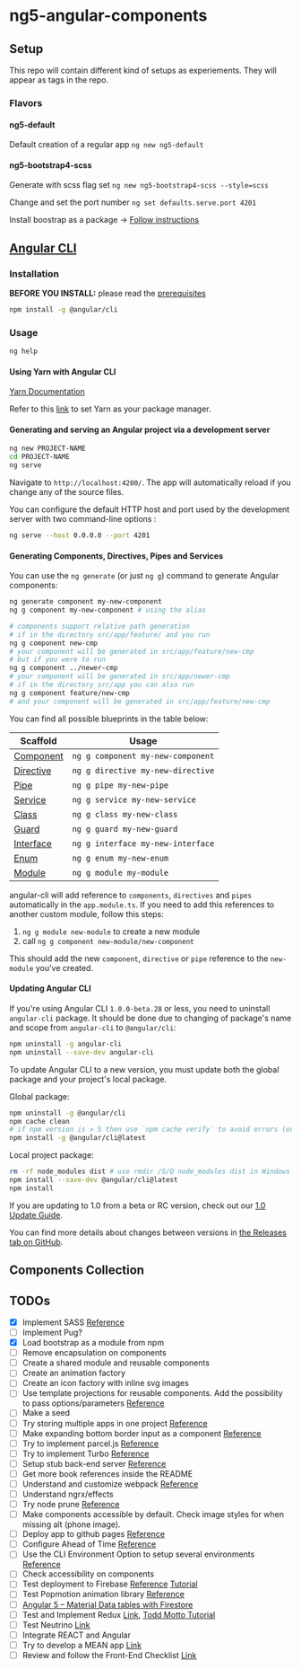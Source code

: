 # ng5-angular-components

## Setup
This repo will contain different kind of setups as experiements.  They will appear as tags in the repo.

### Flavors
#### ng5-default
Default creation of a regular app ```ng new ng5-default```

#### ng5-bootstrap4-scss
Generate with scss flag set ```ng new ng5-bootstrap4-scss --style=scss```

Change and set the port number ```ng set defaults.serve.port 4201```

Install boostrap as a package -> [Follow instructions](https://github.com/angular/angular-cli/wiki/stories-include-bootstrap)





## [Angular CLI](https://github.com/angular/angular-cli)

### Installation

**BEFORE YOU INSTALL:** please read the [prerequisites](https://github.com/angular/angular-cli/#prerequisites)
```bash
npm install -g @angular/cli
```

### Usage

```bash
ng help
```

#### Using Yarn with Angular CLI

[Yarn Documentation](https://yarnpkg.com/en/)

Refer to this [link](https://medium.com/@beeman/using-yarn-with-angular-cli-db2e318e43c5) to set Yarn as your package manager.

#### Generating and serving an Angular project via a development server

```bash
ng new PROJECT-NAME
cd PROJECT-NAME
ng serve
```
Navigate to `http://localhost:4200/`. The app will automatically reload if you change any of the source files.

You can configure the default HTTP host and port used by the development server with two command-line options :

```bash
ng serve --host 0.0.0.0 --port 4201
```

#### Generating Components, Directives, Pipes and Services

You can use the `ng generate` (or just `ng g`) command to generate Angular components:

```bash
ng generate component my-new-component
ng g component my-new-component # using the alias

# components support relative path generation
# if in the directory src/app/feature/ and you run
ng g component new-cmp
# your component will be generated in src/app/feature/new-cmp
# but if you were to run
ng g component ../newer-cmp
# your component will be generated in src/app/newer-cmp
# if in the directory src/app you can also run
ng g component feature/new-cmp
# and your component will be generated in src/app/feature/new-cmp
```
You can find all possible blueprints in the table below:

Scaffold  | Usage
---       | ---
[Component](https://github.com/angular/angular-cli/wiki/generate-component) | `ng g component my-new-component`
[Directive](https://github.com/angular/angular-cli/wiki/generate-directive) | `ng g directive my-new-directive`
[Pipe](https://github.com/angular/angular-cli/wiki/generate-pipe)           | `ng g pipe my-new-pipe`
[Service](https://github.com/angular/angular-cli/wiki/generate-service)     | `ng g service my-new-service`
[Class](https://github.com/angular/angular-cli/wiki/generate-class)         | `ng g class my-new-class`
[Guard](https://github.com/angular/angular-cli/wiki/generate-guard)         | `ng g guard my-new-guard`
[Interface](https://github.com/angular/angular-cli/wiki/generate-interface) | `ng g interface my-new-interface`
[Enum](https://github.com/angular/angular-cli/wiki/generate-enum)           | `ng g enum my-new-enum`
[Module](https://github.com/angular/angular-cli/wiki/generate-module)       | `ng g module my-module`




angular-cli will add reference to `components`, `directives` and `pipes` automatically in the `app.module.ts`. If you need to add this references to another custom module, follow this steps:

 1. `ng g module new-module` to create a new module
 2.  call `ng g component new-module/new-component`

This should add the new `component`, `directive` or `pipe` reference to the `new-module` you've created.

#### Updating Angular CLI

If you're using Angular CLI `1.0.0-beta.28` or less, you need to uninstall `angular-cli` package. It should be done due to changing of package's name and scope from `angular-cli` to `@angular/cli`:
```bash
npm uninstall -g angular-cli
npm uninstall --save-dev angular-cli
```

To update Angular CLI to a new version, you must update both the global package and your project's local package.

Global package:
```bash
npm uninstall -g @angular/cli
npm cache clean
# if npm version is > 5 then use `npm cache verify` to avoid errors (or to avoid using --force)
npm install -g @angular/cli@latest
```

Local project package:
```bash
rm -rf node_modules dist # use rmdir /S/Q node_modules dist in Windows Command Prompt; use rm -r -fo node_modules,dist in Windows PowerShell
npm install --save-dev @angular/cli@latest
npm install
```

If you are updating to 1.0 from a beta or RC version, check out our [1.0 Update Guide](https://github.com/angular/angular-cli/wiki/stories-1.0-update).

You can find more details about changes between versions in [the Releases tab on GitHub](https://github.com/angular/angular-cli/releases).



## Components Collection

## TODOs
- [x] Implement SASS [Reference](https://scotch.io/tutorials/using-sass-with-the-angular-cli)
- [ ] Implement Pug?
- [x] Load bootstrap as a module from npm
- [ ] Remove encapsulation on components
- [ ] Create a shared module and reusable components
- [ ] Create an animation factory
- [ ] Create an icon factory with inline svg images
- [ ] Use template projections for reusable components.  Add the possibility to pass options/parameters [Reference](https://stackoverflow.com/questions/35518141/angular-2-passing-parameters-to-constructor-throws-di-exception)
- [ ] Make a seed
- [ ] Try storing multiple apps in one project [Reference](https://github.com/angular/angular-cli/wiki/stories-multiple-apps)
- [ ] Make expanding bottom border input as a component [Reference](https://css-tricks.com/text-input-expanding-bottom-border/?t=1&cn=ZmxleGlibGVfcmVjcw%3D%3D&refsrc=email&iid=7fd00e162b024ec0ad31955aaba218f0&uid=198187738&nid=244+276893704)
- [ ] Try to implement parcel.js [Reference](parceljs.org)
- [ ] Try to implement Turbo [Reference](https://medium.com/@ericsimons/introducing-turbo-5x-faster-than-yarn-npm-and-runs-natively-in-browser-cc2c39715403)
- [ ] Setup stub back-end server [Reference](https://paucls.wordpress.com/2017/01/03/developing-with-a-stub-backend-on-angular-2/)
- [ ] Get more book references inside the README
- [ ] Understand and customize webpack [Reference](https://auth0.com/blog/webpack-a-gentle-introduction/)
- [ ] Understand ngrx/effects
- [ ] Try node prune [Reference](https://github.com/tj/node-prune/blob/master/Readme.md)
- [ ] Make components accessible by default. Check image styles for when missing alt (phone image).
- [ ] Deploy app to github pages [Reference](https://coursetro.com/posts/code/64/How-to-Deploy-an-Angular-App-Angular-4)
- [ ] Configure Ahead of Time [Reference](https://juristr.com/blog/2016/12/configure-aot-with-angular-cli/)
- [ ] Use the CLI Environment Option to setup several environments [Reference](http://tattoocoder.com/angular-cli-using-the-environment-option/)
- [ ] Check accessibility on components
- [ ] Test deployment to Firebase [Reference](https://angularfirebase.com/lessons/deploying-an-angular-app-to-firebase/) [Tutorial](https://scotch.io/tutorials/deploying-an-angular-cli-app-to-production-with-firebase)
- [ ] Test Popmotion animation library [Reference](https://popmotion.io/learn/get-started/)
- [ ] [Angular 5 – Material Data tables with Firestore](http://tphangout.com/angular-5-material-data-tables-with-firestore/?utm_campaign=NG-Newsletter&utm_medium=email&utm_source=NG-Newsletter_230)
- [ ] Test and Implement Redux [Link](https://medium.com/@nicotsou/tltr-redux-e4fc30f87e4a), [Todd Motto Tutorial](https://toddmotto.com/redux-typescript-store)
- [ ] Test Neutrino [Link](https://medium.com/@eliperelman/neutrino-releasing-v8-a643f356f410)
- [ ] Integrate REACT and Angular
- [ ] Try to develop a MEAN app [Link](https://www.sitepoint.com/mean-stack-angular-2-angular-cli/?utm_campaign=NG-Newsletter&utm_medium=email&utm_source=NG-Newsletter_213)
- [ ] Review and follow the Front-End Checklist [Link](https://github.com/thedaviddias/Front-End-Checklist)
